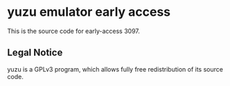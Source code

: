 yuzu emulator early access
=============

This is the source code for early-access 3097.

## Legal Notice

yuzu is a GPLv3 program, which allows fully free redistribution of its source code.